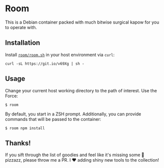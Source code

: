 # Room

This is a Debian container packed with much bitwise surgical kapow for you to
operate with.

## Installation

Install
[`room/room.sh`](https://raw.githubusercontent.com/langri-sha/room/master/room.sh)
in your host environment via `curl`:

```
curl -sL https://git.io/v69Xg | sh -
```

## Usage

Change your current host working directory to the path of interest. Use the
Force:

```
$ room
```

By default, you start in a ZSH prompt. Additionally, you can provide commands
that will be passed to the container:

```
$ room npm install
```

## Thanks!

If you sift through the list of goodies and feel like it's missing some
:lollipop: pizzazz, please throw me a PR. I :heart: adding shiny new tools to
the collection!
